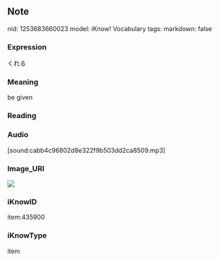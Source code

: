 ## Note
nid: 1253683660023
model: iKnow! Vocabulary
tags: 
markdown: false

### Expression
くれる

### Meaning
be given

### Reading


### Audio
[sound:cabb4c96802d8e322f9b503dd2ca8509.mp3]

### Image_URI
<img src="29ed8ba88f54d45e4d75aba3746c51e7.jpg">

### iKnowID
item:435900

### iKnowType
item
